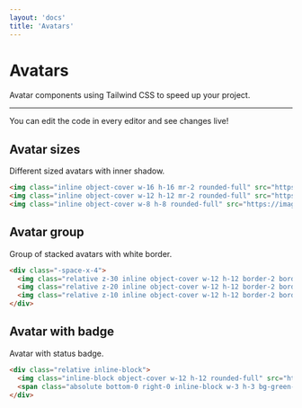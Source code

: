 ```yaml
---
layout: 'docs'
title: 'Avatars'
---
```


# Avatars

Avatar components using Tailwind CSS to speed up your project.

---

You can edit the code in every editor and see changes live!

## Avatar sizes

Different sized avatars with inner shadow.

```html live
<img class="inline object-cover w-16 h-16 mr-2 rounded-full" src="https://images.pexels.com/photos/2589653/pexels-photo-2589653.jpeg?auto=compress&cs=tinysrgb&h=650&w=940" alt="Profile image"/>
<img class="inline object-cover w-12 h-12 mr-2 rounded-full" src="https://images.pexels.com/photos/2589653/pexels-photo-2589653.jpeg?auto=compress&cs=tinysrgb&h=650&w=940" alt="Profile image"/>
<img class="inline object-cover w-8 h-8 rounded-full" src="https://images.pexels.com/photos/2589653/pexels-photo-2589653.jpeg?auto=compress&cs=tinysrgb&h=650&w=940" alt="Profile image"/>
```

## Avatar group

Group of stacked avatars with white border.

```html live
<div class="-space-x-4">
  <img class="relative z-30 inline object-cover w-12 h-12 border-2 border-white rounded-full" src="https://images.pexels.com/photos/2589653/pexels-photo-2589653.jpeg?auto=compress&cs=tinysrgb&h=650&w=940" alt="Profile image"/>
  <img class="relative z-20 inline object-cover w-12 h-12 border-2 border-white rounded-full" src="https://images.pexels.com/photos/2955305/pexels-photo-2955305.jpeg?auto=compress&cs=tinysrgb&h=650&w=940" alt="Profile image"/>
  <img class="relative z-10 inline object-cover w-12 h-12 border-2 border-white rounded-full" src="https://images.pexels.com/photos/2589653/pexels-photo-2589653.jpeg?auto=compress&cs=tinysrgb&h=650&w=940" alt="Profile image"/>
</div>
```

## Avatar with badge

Avatar with status badge.

```html live
<div class="relative inline-block">
  <img class="inline-block object-cover w-12 h-12 rounded-full" src="https://images.pexels.com/photos/2955305/pexels-photo-2955305.jpeg?auto=compress&cs=tinysrgb&h=650&w=940" alt="Profile image"/>
  <span class="absolute bottom-0 right-0 inline-block w-3 h-3 bg-green-600 border-2 border-white rounded-full"></span>
</div>
```
